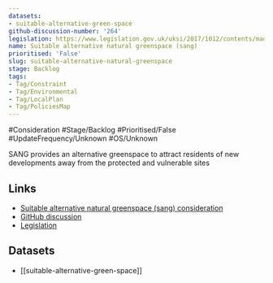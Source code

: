 ```yaml
---
datasets:
- suitable-alternative-green-space
github-discussion-number: '264'
legislation: https://www.legislation.gov.uk/uksi/2017/1012/contents/made
name: Suitable alternative natural greenspace (sang)
prioritised: 'False'
slug: suitable-alternative-natural-greenspace
stage: Backlog
tags:
- Tag/Constraint
- Tag/Environmental
- Tag/LocalPlan
- Tag/PoliciesMap
---
```


#Consideration #Stage/Backlog #Prioritised/False #UpdateFrequency/Unknown #OS/Unknown

SANG provides an alternative greenspace to attract residents of new developments away from the protected and vulnerable sites

## Links

* [Suitable alternative natural greenspace (sang) consideration](https://design.planning.data.gov.uk/planning-consideration/suitable-alternative-natural-greenspace)
* [GitHub discussion](https://github.com/digital-land/data-standards-backlog/discussions/264)
* [Legislation](https://www.legislation.gov.uk/uksi/2017/1012/contents/made)

## Datasets

* [[suitable-alternative-green-space]]